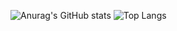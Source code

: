 ![Anurag's GitHub stats](https://github-readme-stats.vercel.app/api?username=angelSooho&show_icons=true&theme=merko)
![Top Langs](https://github-readme-stats.vercel.app/api/top-langs/?username=angelSooho&layout=compact&theme=merko)
